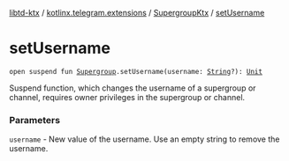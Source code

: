 [libtd-ktx](../../index.md) / [kotlinx.telegram.extensions](../index.md) / [SupergroupKtx](index.md) / [setUsername](./set-username.md)

# setUsername

`open suspend fun `[`Supergroup`](https://tdlibx.github.io/td/docs/org/drinkless/td/libcore/telegram/TdApi.Supergroup.html)`.setUsername(username: `[`String`](https://kotlinlang.org/api/latest/jvm/stdlib/kotlin/-string/index.html)`?): `[`Unit`](https://kotlinlang.org/api/latest/jvm/stdlib/kotlin/-unit/index.html)

Suspend function, which changes the username of a supergroup or channel, requires owner
privileges in the supergroup or channel.

### Parameters

`username` - New value of the username. Use an empty string to remove the username.
